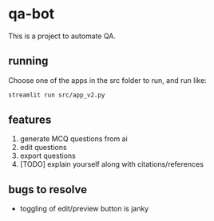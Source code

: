 # qa-bot

This is a project to automate QA. 

## running
Choose one of the apps in the src folder to run, and run like:
```sh
streamlit run src/app_v2.py
```

## features
1. generate MCQ questions from ai
2. edit questions
3. export questions
4. [TODO] explain yourself along with citations/references

## bugs to resolve
- toggling of edit/preview button is janky
